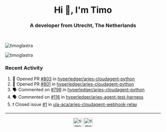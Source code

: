 <h1 align="center">Hi 👋, I'm Timo</h1>
<h3 align="center">A developer from Utrecht, The Netherlands</h3>
<br/>
<!-- https://github.com/rahuldkjain/github-profile-readme-generator --!>

<p align="left"><img src="https://github-readme-stats.vercel.app/api?username=timoglastra&show_icons=true&count_private=true&" alt="timoglastra" /></p>

<!--
Github language stats
<p align="left"><img src="https://github-readme-stats.vercel.app/api/top-langs/?username=timoglastra&layout=compact" alt="timoglastra" /><p>
-->

<!-- Codestats language stats -->
<p align="left"><img src="https://codestats-readme.vercel.app/api/top-langs/?username=timoglastra&layout=compact&language_count=12" alt="timoglastra" /><p>  
  
<h3>Recent Activity</h3>

<!--START_SECTION:activity-->
1. 💪 Opened PR [#803](https://github.com/hyperledger/aries-cloudagent-python/pull/803) in [hyperledger/aries-cloudagent-python](https://github.com/hyperledger/aries-cloudagent-python)
2. 💪 Opened PR [#801](https://github.com/hyperledger/aries-cloudagent-python/pull/801) in [hyperledger/aries-cloudagent-python](https://github.com/hyperledger/aries-cloudagent-python)
3. 🗣 Commented on [#798](https://github.com/hyperledger/aries-cloudagent-python/issues/798) in [hyperledger/aries-cloudagent-python](https://github.com/hyperledger/aries-cloudagent-python)
4. 🗣 Commented on [#116](https://github.com/hyperledger/aries-agent-test-harness/issues/116) in [hyperledger/aries-agent-test-harness](https://github.com/hyperledger/aries-agent-test-harness)
5. ❗️ Closed issue [#1](https://github.com/ula-aca/aries-cloudagent-webhook-relay/issues/1) in [ula-aca/aries-cloudagent-webhook-relay](https://github.com/ula-aca/aries-cloudagent-webhook-relay)
<!--END_SECTION:activity-->

---

<p align="center">
<a href="https://twitter.com/timoglastra" target="blank"><img align="center" src="https://cdn.jsdelivr.net/npm/simple-icons@3.0.1/icons/twitter.svg" alt="timoglastra" height="30" width="30" /></a>
<a href="https://linkedin.com/in/timoglastra" target="blank"><img align="center" src="https://cdn.jsdelivr.net/npm/simple-icons@3.0.1/icons/linkedin.svg" alt="timoglastra" height="30" width="30" /></a>
</p>



